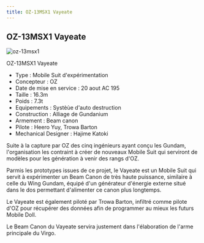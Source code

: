 ```yaml
---
title: OZ-13MSX1 Vayeate
---
```


OZ-13MSX1 Vayeate
-----------------

![oz-13msx1](/images/stories/saga/gundamwing/mechas/oz/oz-13msx1.jpg)


OZ-13MSX1 Vayeate   
  
- Type : Mobile Suit d'expérimentation  
- Concepteur : OZ  
- Date de mise en service : 20 aout AC 195  
- Taille : 16.3m  
- Poids : 7.3t  
- Equipements : Systèùe d'auto destruction  
- Construction : Alliage de Gundanium  
- Armement : Beam canon  
- Pilote : Heero Yuy, Trowa Barton  
- Mechanical Designer : Hajime Katoki  
  
Suite à la capture par OZ des cinq ingénieurs ayant conçu les Gundam, l'organisation les contraint à créer de nouveaux Mobile Suit qui serviront de modèles pour les génération à venir des rangs d'OZ.   
  
Parmis les prototypes issues de ce projet, le Vayeate est un Mobile Suit qui servit à expérimenter un Beam Canon de très haute puissance, similaire à celle du Wing Gundam, équipé d'un générateur d'énergie externe situé dans le dos permettant d'alimenter ce canon plus longtemps.   
  
Le Vayeate est également piloté par Trowa Barton, infiltré comme pilote d'OZ pour récupérer des données afin de programmer au mieux les futurs Mobile Doll.   
  
Le Beam Canon du Vayeate servira justement dans l'élaboration de l'arme principale du Virgo.

